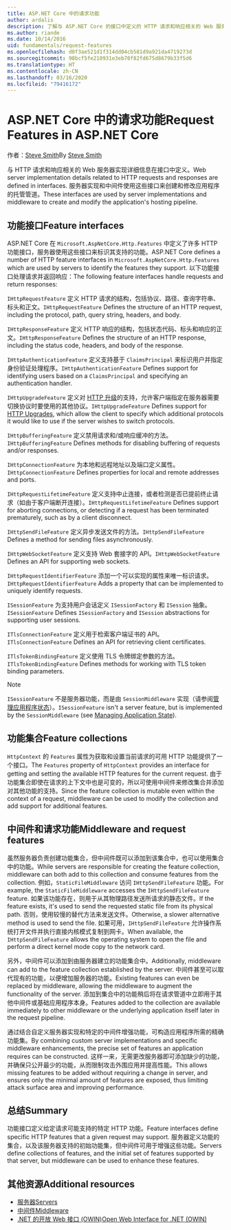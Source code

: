 ```yaml
---
title: ASP.NET Core 中的请求功能
author: ardalis
description: 了解与 ASP.NET Core 的接口中定义的 HTTP 请求和响应相关的 Web 服务器实现详细信息。
ms.author: riande
ms.date: 10/14/2016
uid: fundamentals/request-features
ms.openlocfilehash: d0f3ae521d1f314dd04cb581d9a921da4719273d
ms.sourcegitcommit: 98bcf5fe210931e3eb70f82fd675d8679b33f5d6
ms.translationtype: HT
ms.contentlocale: zh-CN
ms.lasthandoff: 03/16/2020
ms.locfileid: "79416172"
---
```

# <a name="request-features-in-aspnet-core"></a><span data-ttu-id="ac6cc-103">ASP.NET Core 中的请求功能</span><span class="sxs-lookup"><span data-stu-id="ac6cc-103">Request Features in ASP.NET Core</span></span>

<span data-ttu-id="ac6cc-104">作者：[Steve Smith](https://ardalis.com/)</span><span class="sxs-lookup"><span data-stu-id="ac6cc-104">By [Steve Smith](https://ardalis.com/)</span></span>

<span data-ttu-id="ac6cc-105">与 HTTP 请求和响应相关的 Web 服务器实现详细信息在接口中定义。</span><span class="sxs-lookup"><span data-stu-id="ac6cc-105">Web server implementation details related to HTTP requests and responses are defined in interfaces.</span></span> <span data-ttu-id="ac6cc-106">服务器实现和中间件使用这些接口来创建和修改应用程序的托管管道。</span><span class="sxs-lookup"><span data-stu-id="ac6cc-106">These interfaces are used by server implementations and middleware to create and modify the application's hosting pipeline.</span></span>

## <a name="feature-interfaces"></a><span data-ttu-id="ac6cc-107">功能接口</span><span class="sxs-lookup"><span data-stu-id="ac6cc-107">Feature interfaces</span></span>

<span data-ttu-id="ac6cc-108">ASP.NET Core 在 `Microsoft.AspNetCore.Http.Features` 中定义了许多 HTTP 功能接口，服务器使用这些接口来标识其支持的功能。</span><span class="sxs-lookup"><span data-stu-id="ac6cc-108">ASP.NET Core defines a number of HTTP feature interfaces in `Microsoft.AspNetCore.Http.Features` which are used by servers to identify the features they support.</span></span> <span data-ttu-id="ac6cc-109">以下功能接口处理请求并返回响应：</span><span class="sxs-lookup"><span data-stu-id="ac6cc-109">The following feature interfaces handle requests and return responses:</span></span>

<span data-ttu-id="ac6cc-110">`IHttpRequestFeature` 定义 HTTP 请求的结构，包括协议、路径、查询字符串、标头和正文。</span><span class="sxs-lookup"><span data-stu-id="ac6cc-110">`IHttpRequestFeature` Defines the structure of an HTTP request, including the protocol, path, query string, headers, and body.</span></span>

<span data-ttu-id="ac6cc-111">`IHttpResponseFeature` 定义 HTTP 响应的结构，包括状态代码、标头和响应的正文。</span><span class="sxs-lookup"><span data-stu-id="ac6cc-111">`IHttpResponseFeature` Defines the structure of an HTTP response, including the status code, headers, and body of the response.</span></span>

<span data-ttu-id="ac6cc-112">`IHttpAuthenticationFeature` 定义支持基于 `ClaimsPrincipal` 来标识用户并指定身份验证处理程序。</span><span class="sxs-lookup"><span data-stu-id="ac6cc-112">`IHttpAuthenticationFeature` Defines support for identifying users based on a `ClaimsPrincipal` and specifying an authentication handler.</span></span>

<span data-ttu-id="ac6cc-113">`IHttpUpgradeFeature` 定义对 [HTTP 升级](https://tools.ietf.org/html/rfc2616.html#section-14.42)的支持，允许客户端指定在服务器需要切换协议时要使用的其他协议。</span><span class="sxs-lookup"><span data-stu-id="ac6cc-113">`IHttpUpgradeFeature` Defines support for [HTTP Upgrades](https://tools.ietf.org/html/rfc2616.html#section-14.42), which allow the client to specify which additional protocols it would like to use if the server wishes to switch protocols.</span></span>

<span data-ttu-id="ac6cc-114">`IHttpBufferingFeature` 定义禁用请求和/或响应缓冲的方法。</span><span class="sxs-lookup"><span data-stu-id="ac6cc-114">`IHttpBufferingFeature` Defines methods for disabling buffering of requests and/or responses.</span></span>

<span data-ttu-id="ac6cc-115">`IHttpConnectionFeature` 为本地和远程地址以及端口定义属性。</span><span class="sxs-lookup"><span data-stu-id="ac6cc-115">`IHttpConnectionFeature` Defines properties for local and remote addresses and ports.</span></span>

<span data-ttu-id="ac6cc-116">`IHttpRequestLifetimeFeature` 定义支持中止连接，或者检测是否已提前终止请求（如由于客户端断开连接）。</span><span class="sxs-lookup"><span data-stu-id="ac6cc-116">`IHttpRequestLifetimeFeature` Defines support for aborting connections, or detecting if a request has been terminated prematurely, such as by a client disconnect.</span></span>

<span data-ttu-id="ac6cc-117">`IHttpSendFileFeature` 定义异步发送文件的方法。</span><span class="sxs-lookup"><span data-stu-id="ac6cc-117">`IHttpSendFileFeature` Defines a method for sending files asynchronously.</span></span>

<span data-ttu-id="ac6cc-118">`IHttpWebSocketFeature` 定义支持 Web 套接字的 API。</span><span class="sxs-lookup"><span data-stu-id="ac6cc-118">`IHttpWebSocketFeature` Defines an API for supporting web sockets.</span></span>

<span data-ttu-id="ac6cc-119">`IHttpRequestIdentifierFeature` 添加一个可以实现的属性来唯一标识请求。</span><span class="sxs-lookup"><span data-stu-id="ac6cc-119">`IHttpRequestIdentifierFeature` Adds a property that can be implemented to uniquely identify requests.</span></span>

<span data-ttu-id="ac6cc-120">`ISessionFeature` 为支持用户会话定义 `ISessionFactory` 和 `ISession` 抽象。</span><span class="sxs-lookup"><span data-stu-id="ac6cc-120">`ISessionFeature` Defines `ISessionFactory` and `ISession` abstractions for supporting user sessions.</span></span>

<span data-ttu-id="ac6cc-121">`ITlsConnectionFeature` 定义用于检索客户端证书的 API。</span><span class="sxs-lookup"><span data-stu-id="ac6cc-121">`ITlsConnectionFeature` Defines an API for retrieving client certificates.</span></span>

<span data-ttu-id="ac6cc-122">`ITlsTokenBindingFeature` 定义使用 TLS 令牌绑定参数的方法。</span><span class="sxs-lookup"><span data-stu-id="ac6cc-122">`ITlsTokenBindingFeature` Defines methods for working with TLS token binding parameters.</span></span>

> [!NOTE]
> <span data-ttu-id="ac6cc-123">`ISessionFeature` 不是服务器功能，而是由 `SessionMiddleware` 实现（请参阅[管理应用程序状态](app-state.md)）。</span><span class="sxs-lookup"><span data-stu-id="ac6cc-123">`ISessionFeature` isn't a server feature, but is implemented by the `SessionMiddleware` (see [Managing Application State](app-state.md)).</span></span>

## <a name="feature-collections"></a><span data-ttu-id="ac6cc-124">功能集合</span><span class="sxs-lookup"><span data-stu-id="ac6cc-124">Feature collections</span></span>

<span data-ttu-id="ac6cc-125">`HttpContext` 的 `Features` 属性为获取和设置当前请求的可用 HTTP 功能提供了一个接口。</span><span class="sxs-lookup"><span data-stu-id="ac6cc-125">The `Features` property of `HttpContext` provides an interface for getting and setting the available HTTP features for the current request.</span></span> <span data-ttu-id="ac6cc-126">由于功能集合即使在请求的上下文中也是可变的，所以可使用中间件来修改集合并添加对其他功能的支持。</span><span class="sxs-lookup"><span data-stu-id="ac6cc-126">Since the feature collection is mutable even within the context of a request, middleware can be used to modify the collection and add support for additional features.</span></span>

## <a name="middleware-and-request-features"></a><span data-ttu-id="ac6cc-127">中间件和请求功能</span><span class="sxs-lookup"><span data-stu-id="ac6cc-127">Middleware and request features</span></span>

<span data-ttu-id="ac6cc-128">虽然服务器负责创建功能集合，但中间件既可以添加到该集合中，也可以使用集合中的功能。</span><span class="sxs-lookup"><span data-stu-id="ac6cc-128">While servers are responsible for creating the feature collection, middleware can both add to this collection and consume features from the collection.</span></span> <span data-ttu-id="ac6cc-129">例如，`StaticFileMiddleware` 访问 `IHttpSendFileFeature` 功能。</span><span class="sxs-lookup"><span data-stu-id="ac6cc-129">For example, the `StaticFileMiddleware` accesses the `IHttpSendFileFeature` feature.</span></span> <span data-ttu-id="ac6cc-130">如果该功能存在，则用于从其物理路径发送所请求的静态文件。</span><span class="sxs-lookup"><span data-stu-id="ac6cc-130">If the feature exists, it's used to send the requested static file from its physical path.</span></span> <span data-ttu-id="ac6cc-131">否则，使用较慢的替代方法来发送文件。</span><span class="sxs-lookup"><span data-stu-id="ac6cc-131">Otherwise, a slower alternative method is used to send the file.</span></span> <span data-ttu-id="ac6cc-132">如果可用，`IHttpSendFileFeature` 允许操作系统打开文件并执行直接内核模式复制到网卡。</span><span class="sxs-lookup"><span data-stu-id="ac6cc-132">When available, the `IHttpSendFileFeature` allows the operating system to open the file and perform a direct kernel mode copy to the network card.</span></span>

<span data-ttu-id="ac6cc-133">另外，中间件可以添加到由服务器建立的功能集合中。</span><span class="sxs-lookup"><span data-stu-id="ac6cc-133">Additionally, middleware can add to the feature collection established by the server.</span></span> <span data-ttu-id="ac6cc-134">中间件甚至可以取代现有的功能，以便增加服务器的功能。</span><span class="sxs-lookup"><span data-stu-id="ac6cc-134">Existing features can even be replaced by middleware, allowing the middleware to augment the functionality of the server.</span></span> <span data-ttu-id="ac6cc-135">添加到集合中的功能稍后将在请求管道中立即用于其他中间件或基础应用程序本身。</span><span class="sxs-lookup"><span data-stu-id="ac6cc-135">Features added to the collection are available immediately to other middleware or the underlying application itself later in the request pipeline.</span></span>

<span data-ttu-id="ac6cc-136">通过结合自定义服务器实现和特定的中间件增强功能，可构造应用程序所需的精确功能集。</span><span class="sxs-lookup"><span data-stu-id="ac6cc-136">By combining custom server implementations and specific middleware enhancements, the precise set of features an application requires can be constructed.</span></span> <span data-ttu-id="ac6cc-137">这样一来，无需更改服务器即可添加缺少的功能，并确保只公开最少的功能，从而限制攻击外围应用并提高性能。</span><span class="sxs-lookup"><span data-stu-id="ac6cc-137">This allows missing features to be added without requiring a change in server, and ensures only the minimal amount of features are exposed, thus limiting attack surface area and improving performance.</span></span>

## <a name="summary"></a><span data-ttu-id="ac6cc-138">总结</span><span class="sxs-lookup"><span data-stu-id="ac6cc-138">Summary</span></span>

<span data-ttu-id="ac6cc-139">功能接口定义给定请求可能支持的特定 HTTP 功能。</span><span class="sxs-lookup"><span data-stu-id="ac6cc-139">Feature interfaces define specific HTTP features that a given request may support.</span></span> <span data-ttu-id="ac6cc-140">服务器定义功能的集合，以及该服务器支持的初始功能集，但中间件可用于增强这些功能。</span><span class="sxs-lookup"><span data-stu-id="ac6cc-140">Servers define collections of features, and the initial set of features supported by that server, but middleware can be used to enhance these features.</span></span>

## <a name="additional-resources"></a><span data-ttu-id="ac6cc-141">其他资源</span><span class="sxs-lookup"><span data-stu-id="ac6cc-141">Additional resources</span></span>

* [<span data-ttu-id="ac6cc-142">服务器</span><span class="sxs-lookup"><span data-stu-id="ac6cc-142">Servers</span></span>](xref:fundamentals/servers/index)
* [<span data-ttu-id="ac6cc-143">中间件</span><span class="sxs-lookup"><span data-stu-id="ac6cc-143">Middleware</span></span>](xref:fundamentals/middleware/index)
* [<span data-ttu-id="ac6cc-144">.NET 的开放 Web 接口 (OWIN)</span><span class="sxs-lookup"><span data-stu-id="ac6cc-144">Open Web Interface for .NET (OWIN)</span></span>](xref:fundamentals/owin)
